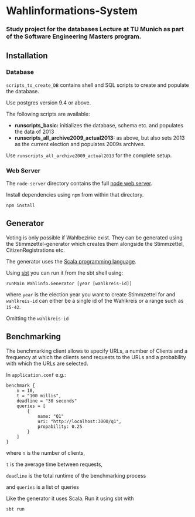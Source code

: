 # Wahlinformations-System
### Study project for the databases Lecture at TU Munich as part of the Software Engineering Masters program.

## Installation

### Database

`scripts_to_create_DB` contains shell and SQL scripts to create and populate the database.

Use postgres version 9.4 or above.

The following scripts are available:
- __runscripts_basic:__ initializes the database, schema etc. and populates the data of 2013
- __runscripts_all_archive2009_actual2013:__ as above, but also sets 2013 as the current election and populates 2009s archives.

Use `runscripts_all_archive2009_actual2013` for the complete setup.

### Web Server

The `node-server` directory contains the full [node web server](https://nodejs.org/).

Install dependencies using `npm` from within that directory.

```
npm install
```

## Generator

Voting is only possible if Wahlbezirke exist.
They can be generated using the Stimmzettel-generator which creates them alongside the Stimmzettel, CitizenRegistrations etc.

The generator uses the [Scala programming language](http://scala-lang.org).

Using [sbt](http://www.scala-sbt.org) you can run it from the sbt shell using:

```
runMain Wahlinfo.Generator [year [wahlkreis-id]]
```

where `year` is the election year you want to create Stimmzettel for and
`wahlkreis-id` can either be a single id of the Wahlkreis or a range such as `15-42`.

Omitting the `wahlkreis-id`

## Benchmarking

The benchmarking client allows to specify URLs, a number of Clients and a frequency at which the clients send requests to the URLs and a probability with which the URLs are selected.

In `application.conf` e.g.:

```
benchmark {
    n = 10,
    t = "100 millis",
    deadline = "30 seconds"
    queries = [
        {
            name: "Q1"
            uri: "http://localhost:3000/q1",
            propability: 0.25
        }
    ]
}

```

where `n` is the number of clients,

`t` is the average time between requests,

`deadline` is the total runtime of the benchmarking process

and `queries` is a list of queries


Like the generator it uses Scala. Run it using sbt with
```
sbt run
```
